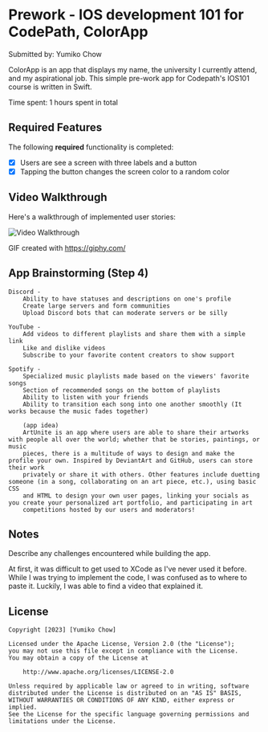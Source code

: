 # Prework -  IOS development 101 for CodePath, ColorApp

Submitted by: Yumiko Chow
 
ColorApp is an app that displays my name, the university I currently attend, and my aspirational job. This simple pre-work app for Codepath's IOS101 course is written in Swift.

Time spent: 1 hours spent in total

## Required Features

The following **required** functionality is completed:

- [x] Users are see a screen with three labels and a button
- [x] Tapping the button changes the screen color to a random color
 
## Video Walkthrough

Here's a walkthrough of implemented user stories:

<img src='https://media.giphy.com/media/UoZsuhpVrVQITFXcB6/giphy.gif' title='Video Walkthrough' width='' alt='Video Walkthrough' />

GIF created with https://giphy.com/

## App Brainstorming (Step 4)
    
    Discord - 
        Ability to have statuses and descriptions on one's profile
        Create large servers and form communities
        Upload Discord bots that can moderate servers or be silly
        
    YouTube -
        Add videos to different playlists and share them with a simple link
        Like and dislike videos
        Subscribe to your favorite content creators to show support
    
    Spotify -
        Specialized music playlists made based on the viewers' favorite songs
        Section of recommended songs on the bottom of playlists
        Ability to listen with your friends
        Ability to transition each song into one another smoothly (It works because the music fades together)
        
        (app idea)
        ArtUnite is an app where users are able to share their artworks with people all over the world; whether that be stories, paintings, or music
        pieces, there is a multitude of ways to design and make the profile your own. Inspired by DeviantArt and GitHub, users can store their work
        privately or share it with others. Other features include duetting someone (in a song, collaborating on an art piece, etc.), using basic CSS  
        and HTML to design your own user pages, linking your socials as you create your personalized art portfolio, and participating in art 
        competitions hosted by our users and moderators!


## Notes

Describe any challenges encountered while building the app.

At first, it was difficult to get used to XCode as I've never used it before. While I was trying to implement the code, I was confused as to where to paste it. Luckily, I was able to find a video that explained it. 

## License

    Copyright [2023] [Yumiko Chow]

    Licensed under the Apache License, Version 2.0 (the "License");
    you may not use this file except in compliance with the License.
    You may obtain a copy of the License at

        http://www.apache.org/licenses/LICENSE-2.0

    Unless required by applicable law or agreed to in writing, software
    distributed under the License is distributed on an "AS IS" BASIS,
    WITHOUT WARRANTIES OR CONDITIONS OF ANY KIND, either express or implied.
    See the License for the specific language governing permissions and
    limitations under the License.

